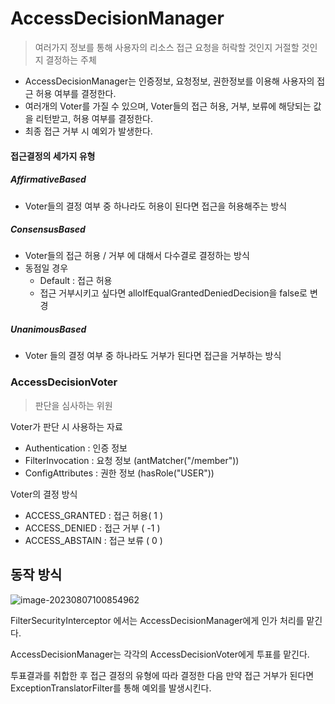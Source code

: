 # AccessDecisionManager

> 여러가지 정보를 통해 사용자의 리소스 접근 요청을 허락할 것인지 거절할 것인지 결정하는 주체

- AccessDecisionManager는 인증정보, 요청정보, 권한정보를 이용해 사용자의 접근 허용 여부를 결정한다. 
- 여러개의 Voter를 가질 수 있으며, Voter들의 접근 허용, 거부, 보류에 해당되는 값을 리턴받고, 허용 여부를 결정한다.
- 최종 접근 거부 시 예외가 발생한다. 



#### 접근결정의 세가지 유형 

##### AffirmativeBased

- Voter들의 결정 여부 중 하나라도 허용이 된다면 접근을 허용해주는 방식

##### ConsensusBased

- Voter들의 접근 허용 / 거부 에 대해서 다수결로 결정하는 방식
- 동점일 경우
  - Default : 접근 허용
  - 접근 거부시키고 싶다면 alloIfEqualGrantedDeniedDecision을 false로 변경

##### UnanimousBased

- Voter 들의 결정 여부 중 하나라도 거부가 된다면 접근을 거부하는 방식





### AccessDecisionVoter

> 판단을 심사하는 위원

Voter가 판단 시 사용하는 자료 

- Authentication : 인증 정보
- FilterInvocation : 요청 정보 (antMatcher("/member"))
- ConfigAttributes : 권한 정보 (hasRole("USER"))



Voter의 결정 방식 

- ACCESS_GRANTED : 접근 허용( 1 )
- ACCESS_DENIED : 접근 거부 ( -1 )
- ACCESS_ABSTAIN : 접근 보류 ( 0 )



## 동작 방식

![image-20230807100854962](/Users/github/TIL/spring/images/security/AccessDecisionManager.png)

FilterSecurityInterceptor 에서는 AccessDecisionManager에게 인가 처리를 맡긴다. 

AccessDecisionManager는 각각의 AccessDecisionVoter에게 투표를 맡긴다. 

투표결과를 취합한 후 접근 결정의 유형에 따라 결정한 다음 만약 접근 거부가 된다면 ExceptionTranslatorFilter를 통해 예외를 발생시킨다.